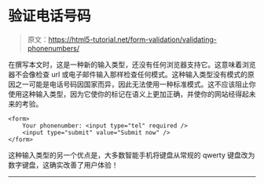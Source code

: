 # 验证电话号码

> 原文：<https://html5-tutorial.net/form-validation/validating-phonenumbers/>

在撰写本文时，这是一种新的输入类型，还没有任何浏览器支持它。这意味着浏览器不会像检查 url 或电子邮件输入那样检查任何模式。这种输入类型没有模式的原因之一可能是电话号码因国家而异，因此无法使用一种标准模式。这不应该阻止你使用这种输入类型，因为它使你的标记在语义上更加正确，并使你的网站经得起未来的考验。

```
<form>
	Your phonenumber: <input type="tel" required />
	<input type="submit" value="Submit now" />
</form>
```

这种输入类型的另一个优点是，大多数智能手机将键盘从常规的 qwerty 键盘改为数字键盘，这确实改善了用户体验！

* * *